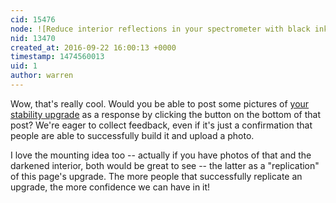 ```yaml
---
cid: 15476
node: ![Reduce interior reflections in your spectrometer with black ink](../notes/warren/09-22-2016/reduce-interior-reflections-in-your-spectrometer-with-black-ink)
nid: 13470
created_at: 2016-09-22 16:00:13 +0000
timestamp: 1474560013
uid: 1
author: warren
---
```


Wow, that's really cool. Would you be able to post some pictures of [your stability upgrade](https://publiclab.org/notes/stoft/09-16-2016/stability-upgrade-mockup-for-plab-spectrometer-3-0) as a response by clicking the button on the bottom of that post? We're eager to collect feedback, even if it's just a confirmation that people are able to successfully build it and upload a photo. 

I love the mounting idea too -- actually if you have photos of that and the darkened interior, both would be great to see -- the latter as a "replication" of this page's upgrade. The more people that successfully replicate an upgrade, the more confidence we can have in it!
